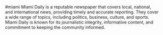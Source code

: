 #miami
Miami Daily is a reputable newspaper that covers local, national, and international news, providing timely and accurate reporting. They cover a wide range of topics, including politics, business, culture, and sports. Miami Daily is known for its journalistic integrity, informative content, and commitment to keeping the community informed.